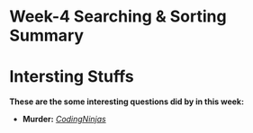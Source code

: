 # Week-4 Searching & Sorting Summary


# Intersting Stuffs
**These are the some interesting questions did by in this week:**
- **Murder:** [*CodingNinjas*](https://www.codingninjas.com/studio/problems/square-root_630451?leftPanelTab=0)
